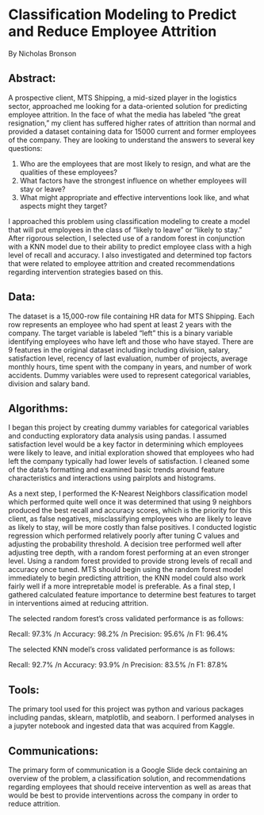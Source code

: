 # Classification Modeling to Predict and Reduce Employee Attrition

By Nicholas Bronson

## Abstract:
A prospective client, MTS Shipping, a mid-sized player in the logistics sector, approached me looking for a data-oriented solution for predicting employee attrition. In the face of what the media has labeled “the great resignation,” my client has suffered higher rates of attrition than normal and provided a dataset containing data for 15000 current and former employees of the company. They are looking to understand the answers to several key questions: 

1) Who are the employees that are most likely to resign, and what are the qualities of these employees?
2) What factors have the strongest influence on whether employees will stay or leave?
3) What might appropriate and effective interventions look like, and what aspects might they target?

I approached this problem using classification modeling to create a model that will put employees in the class of “likely to leave” or “likely to stay.” After rigorous selection, I selected use of a random forest in conjunction with a KNN model due to their ability to predict employee class with a high level of recall and accuracy. I also investigated and determined top factors that were related to employee attrition and created recommendations regarding intervention strategies based on this. 

## Data:

The dataset is a 15,000-row file containing HR data for MTS Shipping. Each row represents an employee who had spent at least 2 years with the company. The target variable is labeled “left” this is a binary variable identifying employees who have left and those who have stayed. There are 9 features in the original dataset including including division, salary, satisfaction level, recency of last evaluation, number of projects, average monthly hours, time spent with the company in years, and number of work accidents. Dummy variables were used to represent categorical variables, division and salary band. 

## Algorithms:

I began this project by creating dummy variables for categorical variables and conducting exploratory data analysis using pandas. I assumed satisfaction level would be a key factor in determining which employees were likely to leave, and initial exploration showed that employees who had left the company typically had lower levels of satisfaction. I cleaned some of the data’s formatting and examined basic trends around feature characteristics and interactions using pairplots and histograms.


As a next step, I performed the K-Nearest Neighbors classification model which performed quite well once it was determined that using 9 neighbors produced the best recall and accuracy scores, which is the priority for this client, as false negatives, misclassifying employees who are likely to leave as likely to stay, will be more costly than false positives. I conducted logistic regression which performed relatively poorly after tuning C values and adjusting the probability threshold. A decision tree performed well after adjusting tree depth, with a random forest performing at an even stronger level. Using a random forest provided to provide strong levels of recall and accuracy once tuned. MTS should begin using the random forest model immediately to begin predicting attrition, the KNN model could also work fairly well if a more intrepretable model is preferable. As a final step, I gathered calculated feature importance to determine best features to target in interventions aimed at reducing attrition. 

The selected random forest’s cross validated performance is as follows: 

Recall: 97.3% /n
Accuracy: 98.2% /n
Precision: 95.6% /n
F1: 96.4%  

The selected KNN model’s cross validated performance is as follows: 

Recall: 92.7% /n
Accuracy: 93.9% /n
Precision: 83.5% /n
F1: 87.8% 

## Tools:

The primary tool used for this project was python and various packages including pandas, sklearn, matplotlib, and seaborn. I performed analyses in a jupyter notebook and ingested data that was acquired from Kaggle. 

## Communications:
The primary form of communication is a Google Slide deck containing an overview of the problem, a classification solution, and recommendations regarding employees that should receive intervention as well as areas that would be best to provide interventions across the company in order to reduce attrition.  


